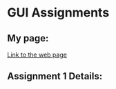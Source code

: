 # GUI Assignments

## My page: 
[Link to the web page](https://ayoubdarkaoui.github.io/GUI-I/)

## Assignment 1 Details: 